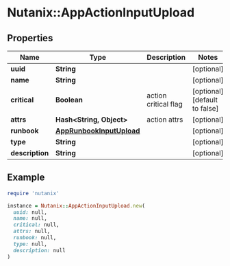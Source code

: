 # Nutanix::AppActionInputUpload

## Properties

| Name | Type | Description | Notes |
| ---- | ---- | ----------- | ----- |
| **uuid** | **String** |  | [optional] |
| **name** | **String** |  | [optional] |
| **critical** | **Boolean** | action critical flag | [optional][default to false] |
| **attrs** | **Hash&lt;String, Object&gt;** | action attrs | [optional] |
| **runbook** | [**AppRunbookInputUpload**](AppRunbookInputUpload.md) |  | [optional] |
| **type** | **String** |  | [optional] |
| **description** | **String** |  | [optional] |

## Example

```ruby
require 'nutanix'

instance = Nutanix::AppActionInputUpload.new(
  uuid: null,
  name: null,
  critical: null,
  attrs: null,
  runbook: null,
  type: null,
  description: null
)
```

